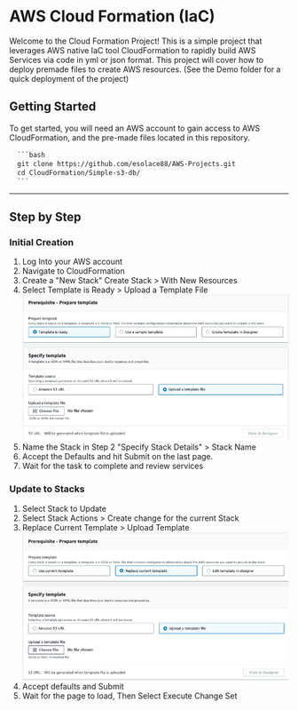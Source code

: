 # AWS Cloud Formation (IaC)

Welcome to the Cloud Formation Project! This is a simple project that leverages AWS native IaC tool CloudFormation to rapidly build AWS Services via code in yml or json format. This project will cover how to deploy premade files to create AWS resources. (See the Demo folder for a quick deployment of the project)

## Getting Started

To get started, you will need an AWS account to gain access to AWS CloudFormation, and the pre-made files located in this repository. 

      ```bash
      git clone https://github.com/esolace88/AWS-Projects.git
      cd CloudFormation/Simple-s3-db/
      ```

-------------

## Step by Step 

### Initial Creation
1. Log Into your AWS account
2. Navigate to CloudFormation
3. Create a "New Stack"
	Create Stack > With New Resources
4. Select Template is Ready > Upload a Template File
![alt text](https://github.com/esolace88/AWS-Projects/blob/main/CloudFormation/img/InitialCreation.png)
5. Name the Stack in Step 2 "Specify Stack Details" > Stack Name
6. Accept the Defaults and hit Submit on the last page. 
7. Wait for the task to complete and review services

### Update to Stacks

1. Select Stack to Update
2. Select Stack Actions > Create change for the current Stack 
3. Replace Current Template > Upload Template
![alt text](https://github.com/esolace88/AWS-Projects/blob/main/CloudFormation/img/UpdateStack.png)
4. Accept defaults and Submit 
5. Wait for the page to load, Then Select Execute Change Set
